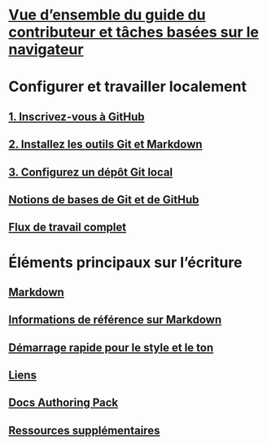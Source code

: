# [Vue d’ensemble du guide du contributeur et tâches basées sur le navigateur](index.md)
# Configurer et travailler localement
## [1. Inscrivez-vous à GitHub](get-started-setup-github.md)
## [2. Installez les outils Git et Markdown](get-started-setup-tools.md)
## [3. Configurez un dépôt Git local](get-started-setup-local.md)
## [Notions de bases de Git et de GitHub](git-github-fundamentals.md)
## [Flux de travail complet](how-to-write-workflows-major.md)
# Éléments principaux sur l’écriture
## [Markdown](how-to-write-use-markdown.md)
## [Informations de référence sur Markdown](markdown-reference.md)
## [Démarrage rapide pour le style et le ton](style-quick-start.md)
## [Liens](how-to-write-links.md)
## [Docs Authoring Pack](how-to-write-docs-auth-pack.md)

<!--
## Creating new content

   <!--
     This page introduces the process to work locally on
     your own machine, following github flow.

     Content will be taken from the last two sections of
     how-to-contribute.md (writing new samples, and creating new content)
     and the how-to-write-workflows-major.md)
### Setup and clone source

   <!--
      This page will guide folks through the setup process
      through cloning the repo.

      It will have condensed versions of get-started-setup-github,
      get-started-setup-tools, and get-started-setup-local.
      
### Git and GitHub essentials

   <!--
      Explain the basics of Git and GitHub, and the GitHub flow
      process.

      Much, or all of this will be from full-workflow, and git-github-fundamentals

      The full list of repos probably doesn't belong here.
### Contribute new topics
   <!--
     Primarily new content, but will include the content from the
     how-to-write-use-markdown, style-quick-start and how-to-write-links

     Process content will also be taken from how-to-contribute.
#### Content types
#### Markdown resources
#### Tone, voice, and style

### Contribute new samples

   <!--
     Primarily new content, with some taken from how-to-contribute.

     This will also point to repo-specific guidance for samples.

     We have an important decision to make here: This contributing guide
     can contain the union of all code style rules for all different languages
     and frameworks, or it can contain the intersection (code samples must
     compile and run).

     I'm in favor of the former: Everyone writing Python should follow the Python
     guidance; everyone writing C# should follow the C# rules. Those should be
     consistent regardless of project team.

## List of documentation repositories -->

   <!--
     This will take the list of repos from git-github-fundamentals
     for the public repositories.

     Open question: How to keep this up to date?
   -->
## [Ressources supplémentaires](additional-resources.md)
